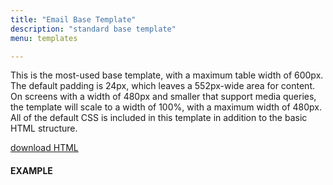 ```yaml
---
title: "Email Base Template"
description: "standard base template"
menu: templates

---
```


This is the most-used base template, with a maximum table width of 600px. The default padding is 24px, which leaves a 552px-wide area for content. On screens with a width of 480px and smaller that support media queries, the template will scale to a width of 100%, with a maximum width of 480px. All of the default CSS is included in this template in addition to the basic HTML structure.

<a class="button big promo" style="margin-bottom:32px;" target="_blank" href="https://drive.google.com/file/d/10EsPhNR_64FQqmwPqBw2ny8kwvR3B5G9/view?usp=sharing" download >download HTML</a>


#### EXAMPLE
<div class="example">
		<standard-template></standard-template>
</div>

<script type="text/javascript">
class StandardTemplate extends HTMLElement {
	get template() {
		let t = document.createElement("template");
		t.innerHTML = `
		<head>
		<meta http-equiv="Content-Type" content="text/html; charset=UTF-8" />
		<meta name="viewport" content="width=device-width, initial-scale=1.0"/>
			<style>
				@import url( '/css/email/eds.css' )
			</style>
		</head>
		<body>
			<center>
				<!-- BODY TABLE // -->
				<table border="0" cellpadding="0" cellspacing="0" height="100%" width="100%" role="presentation" id="body-table">
					<tr>
						<td align="center" valign="top" width="100%" id="body-cell">
							<!--PREVENT OUTLOOK FROM DEFAULTING TO TIMES NEW ROMAN BECAUSE OF CUSTOM FONTS-->
							<!--[if mso]>
							<style type="text/css">
							td, .preview-text, .h1, .h2, .h3, .p, a, .button-link {font-family: Tahoma, Arial, sans-serif !important;}
							.h4, .serif {font-family: 'Times New Roman', serif !important;}
							</style>
							<![endif]-->
							<div class="preview-text">
								<!-- PREVIEW TEXT GOES HERE -->
								&zwnj;&nbsp;&zwnj;&nbsp;&zwnj;&nbsp;&zwnj;&nbsp;&zwnj;&nbsp;&zwnj;&nbsp;&zwnj;&nbsp;&zwnj;&nbsp;&zwnj;&nbsp;&zwnj;&nbsp;&zwnj;&nbsp;&zwnj;&nbsp;&zwnj;&nbsp;&zwnj;&nbsp;&zwnj;&nbsp;&zwnj;&nbsp;&zwnj;&nbsp;&zwnj;&nbsp;&zwnj;&nbsp;&zwnj;&nbsp;&zwnj;&nbsp;&zwnj;&nbsp;&zwnj;&nbsp;&zwnj;&nbsp;&zwnj;&nbsp;&zwnj;&nbsp;&zwnj;&nbsp;&zwnj;&nbsp;&zwnj;&nbsp;&zwnj;&nbsp;&zwnj;&nbsp;&zwnj;&nbsp;&zwnj;&nbsp;&zwnj;&nbsp;&zwnj;&nbsp;&zwnj;&nbsp;&zwnj;&nbsp;&zwnj;&nbsp;&zwnj;&nbsp;&zwnj;&nbsp;&zwnj;&nbsp;&zwnj;&nbsp;&zwnj;&nbsp;&zwnj;&nbsp;&zwnj;&nbsp;&zwnj;&nbsp;&zwnj;&nbsp;&zwnj;&nbsp;&zwnj;&nbsp;&zwnj;&nbsp;&zwnj;&nbsp;&zwnj;&nbsp;&zwnj;&nbsp;&zwnj;&nbsp;&zwnj;&nbsp;&zwnj;&nbsp;&zwnj;&nbsp;&zwnj;&nbsp;&zwnj;&nbsp;&zwnj;&nbsp;&zwnj;&nbsp;&zwnj;&nbsp;&zwnj;&nbsp;&zwnj;&nbsp;&zwnj;&nbsp;&zwnj;&nbsp;&zwnj;&nbsp;&zwnj;&nbsp;&zwnj;&nbsp;&zwnj;&nbsp;&zwnj;&nbsp;&zwnj;&nbsp;&zwnj;&nbsp;&zwnj;&nbsp;&zwnj;&nbsp;&zwnj;&nbsp;&zwnj;&nbsp;&zwnj;&nbsp;&zwnj;&nbsp;&zwnj;&nbsp;&zwnj;&nbsp;&zwnj;&nbsp;&zwnj;&nbsp;&zwnj;&nbsp;&zwnj;&nbsp;&zwnj;&nbsp;&zwnj;&nbsp;&zwnj;&nbsp;&zwnj;&nbsp;&zwnj;&nbsp;&zwnj;&nbsp;&zwnj;&nbsp;&zwnj;&nbsp;&zwnj;&nbsp;&zwnj;&nbsp;&zwnj;&nbsp;&zwnj;&nbsp;&zwnj;&nbsp;&zwnj;&nbsp;&zwnj;&nbsp;
							</div>
							<!-- HEADER TABLE // -->
							<table border="0" cellpadding="0" cellspacing="0" width="100%" role="presentation" id="header-table">
								<tr>
									<td align="center" valign="top" width="100%" id="header">
										<table cellpadding="0" cellspacing="0" width="100%" style="border-collapse: collapse;">
											<tr>
												<td align="center" valign="top" width="100%" style="background-color: #fff;border-top: 1px solid #ccc;border-bottom: 2px solid #ccc;padding: 12px 24px;font-family: 'McClatchy Sans Web', Tahoma, Arial, sans-serif;">
													<a href="#" target="_blank"><img src="https://media.mcclatchy.com/email-assets/global/logos-color/charlotte-color.png" alt="The Charlotte Observer logo" width="289" style="display: inline-block;border: 0;outline: none;text-decoration: none;" /></a>
												</td>
											</tr>
										</table>
									</td>
								</tr>
							</table>
							<!-- // HEADER TABLE -->
							<!-- MAIN TABLE // -->
							<table border="0" cellpadding="0" cellspacing="0" width="600" role="presentation" id="email-table">
								<tr>
									<td align="center" valign="top" width="100%" class="card bg-gray">
										<table border="0" cellpadding="0" cellspacing="0" width="100%" role="presentation">
											<tr>
												<td align="center" valign="top" width="100%" class="h1 white">
													Welcome
												</td>
											</tr>
									</table>
									</td>
								</tr>
								<tr>
									<td align="center" valign="top" width="100%" class="card bg-white">
										<table border="0" cellpadding="0" cellspacing="0" width="100%" role="presentation">
											<tr>
												<td align="left" valign="top" width="100%" class="p">
													Dear Reader,<br /><br />
													Welcome to The Charlotte Observer. With your subscription, you’re helping support vital local journalism in our community, and we deeply appreciate your commitment. The Observer’s journalists are also deeply committed &mdash; to making sure we bring you the important news in our city and state, to telling you stories about inspiring people around us and to sharing information that helps you live a good life here. For our reporters, editors, videographers and others, this is also our community &mdash; where we live, work, shop and play. Our local roots and connection are at the heart of The Observer’s mission to serve our community. Thank you for helping make our work possible with your support.
												</td>
											</tr>
										</table>
									</td>
								</tr>
								<tr>
									<td align="center" valign="top" width="100%" class="card">
										<table border="0" cellpadding="0" cellspacing="0" width="100%">
											<tr>
												<td align="center" valign="top" width="100%" class="h2 pb24">
													Get to know us
												</td>
											</tr>
											<tr>
												<td align="center" valign="top" width="100%" class="pb24">
													<table border="0" cellpadding="0" cellspacing="0" width="100%">
														<tr>
															<td align="left" valign="top" width="136" class="headshot collapse center-mobile">
																<img src="https://media.mcclatchy.com/email-assets/global/headshots/dumbledore.png" width="120" class="img-inline" alt="reporter headshot" />
															</td>
															<td align="left" valign="top" class="small collapse">
																<table border="0" cellpadding="0" cellspacing="0" width="100%">
																	<tr>
																		<td align="left" valign="top" class="h3 pb8">
																			Albus Dumbledore, O.M.
																		</td>
																		<td align="right" valign="middle" width="48">
																			<a href="#" target="_blank"><img src="https://media.mcclatchy.com/email-assets/global/icons/envelope-alt-dark-unicon.png" width="24" alt="email"></a>
																		</td>
																		<td align="right" valign="middle" width="48">
																			<a href="#" target="_blank"><img src="https://media.mcclatchy.com/email-assets/global/icons/twitter-dark.png" width="24" alt="twitter"></a>
																		</td>
																	</tr>
																</table>
																Professor Albus Percival Wulfric Brian Dumbledore, O.M. (First Class) was the Headmaster of Hogwarts School of Witchcraft and Wizardry. He was considered to have been the greatest wizard of modern times, perhaps of all time.
															</td>
														</tr>
													</table>
												</td>
											</tr>
											<tr>
												<td align="center" valign="top" width="100%" class="pb24">
													<table border="0" cellpadding="0" cellspacing="0" width="100%">
														<tr>
															<td align="left" valign="top" width="136" class="headshot collapse center-mobile">
																<img src="https://media.mcclatchy.com/email-assets/global/headshots/dumbledore.png" width="120" class="img-inline" alt="reporter headshot" />
															</td>
															<td align="left" valign="top" class="small collapse">
																<table border="0" cellpadding="0" cellspacing="0" width="100%">
																	<tr>
																		<td align="left" valign="top" class="h3 pb8">
																			Albus Dumbledore, O.M.
																		</td>
																		<td align="right" valign="middle" width="48">
																			<a href="#" target="_blank"><img src="https://media.mcclatchy.com/email-assets/global/icons/envelope-alt-dark-unicon.png" width="24" alt="email"></a>
																		</td>
																		<td align="right" valign="middle" width="48">
																			<a href="#" target="_blank"><img src="https://media.mcclatchy.com/email-assets/global/icons/twitter-dark.png" width="24" alt="twitter"></a>
																		</td>
																	</tr>
																</table>
																		Professor Albus Percival Wulfric Brian Dumbledore, O.M. (First Class) was the Headmaster of Hogwarts School of Witchcraft and Wizardry. He was considered to have been the greatest wizard of modern times, perhaps of all time.
																	</td>
																</tr>
															</table>
														</td>
													</tr>
													<tr>
														<td align="center" valign="top" width="100%">
															<table border="0" cellpadding="0" cellspacing="0" width="100%">
																<tr>
																	<td align="left" valign="top" width="136" class="headshot collapse center-mobile">
																		<img src="https://media.mcclatchy.com/email-assets/global/headshots/dumbledore.png" width="120" class="img-inline" alt="reporter headshot" />
																	</td>
																	<td align="left" valign="top" class="small collapse">
																		<table border="0" cellpadding="0" cellspacing="0" width="100%">
																			<tr>
																				<td align="left" valign="top" class="h3 pb8">
																					Albus Dumbledore, O.M.
																				</td>
																				<td align="right" valign="middle" width="48">
																					<a href="#" target="_blank"><img src="https://media.mcclatchy.com/email-assets/global/icons/envelope-alt-dark-unicon.png" width="24" alt="email"></a>
																				</td>
																				<td align="right" valign="middle" width="48">
																					<a href="#" target="_blank"><img src="https://media.mcclatchy.com/email-assets/global/icons/twitter-dark.png" width="24" alt="twitter"></a>
																				</td>
																			</tr>
																		</table>
																		Professor Albus Percival Wulfric Brian Dumbledore, O.M. (First Class) was the Headmaster of Hogwarts School of Witchcraft and Wizardry. He was considered to have been the greatest wizard of modern times, perhaps of all time.
																	</td>
																</tr>
															</table>
														</td>
													</tr>
												</table>
									</td>
								</tr>
								<tr>
									<td align="center" valign="top" width="100%" class="card bg-blue">
										<table border="0" cellpadding="0" cellspacing="0" width="100%">
											 <tr>
												<td align="center" valign="top" width="100%" class="pb24">
													<img src="https://media.mcclatchy.com/email-assets/global/icons/paper-plane-white.png" width="40" alt="paper plane icon" />
												</td>
											</tr>
											<tr>
											 <td align="center" valign="top" width="100%" class="h2 white pb8">
												 Sign up for newsletters
											 </td>
										 </tr>
										 <tr>
											<td align="center" valign="top" width="100%" class="p white pb24">
												Email newsletters are an easy way to keep up with breaking news and the latest on your favorite topics.
											</td>
										</tr>
											<tr>
												<td align="center" valign="top" width="100%">
													<table border="0" cellpadding="0" cellspacing="0">
														 <tr>
																<td align="center" valign="top" class="button bg-white">
																	 <a href="https://<%= recipient.siteBrand.publicationUrl %>newsletters" target="_blank" class="button-link border-white blue">Sign Up Now</a>
																</td>
														 </tr>
													</table>
												</td>
											</tr>
										</table>
									</td>
								</tr>
								<!-- FOOTER BLOCK // -->
								<tr>
									<td align="center" valign="top" width="100%" id="footer">
										<table border="0" cellpadding="0" cellspacing="0" role="presentation" width="100%">
												<tr>
														<td align="left" valign="top" width="100%" style="padding:24px 24px 8px;">
																<table border="0" cellpadding="0" cellspacing="0" role="presentation">
																		<tr>
																				<td align="center" valign="middle" style="padding-right:5px;">
																						<a href="http://www.facebook.com/<%= recipient.siteBrand.connectFacebookUrl %>" target="_blank"><img src="http://media.mcclatchy.com/email-assets/global/icons/facebook-gray.png" alt="Facebook icon" width="10" style="display: block; border: 0px none; outline: none; text-decoration: none;" /></a>
																				</td>
																				<td align="center" valign="middle" style="padding-left:5px;">
																						<a href="http://www.twitter.com/<%= recipient.siteBrand.connectTwitterUrl %>" target="_blank"><img src="http://media.mcclatchy.com/email-assets/global/icons/twitter-gray.png" alt="Twitter icon" width="21" style="display: block; border: 0px none; outline: none; text-decoration: none;" /></a>
																				</td>
																		</tr>
																</table>
														</td>
												</tr>
												<tr>
														<td align="left" valign="top" width="100%" style="padding: 8px 24px;font-family: 'McClatchy Sans Web', Tahoma, Arial, sans-serif;font-size: 11px;color: #525252;line-height: 16px;">
															Copyright &copy; <%= formatDate(new Date(), "%4Y") %> <%= recipient.siteBrand.paperName %>.
															All Rights Reserved.
														</td>
												</tr>
												<tr>
														<td align="left" valign="top" width="100%" style="padding: 8px 24px;font-family: 'McClatchy Sans Web', Tahoma, Arial, sans-serif;font-size: 11px;color: #525252;line-height: 16px;">
																<%= recipient.siteBrand.paperName %><br />
																<%= recipient.siteBrand.street %><br />
																<%= recipient.siteBrand.city %>, <%= recipient.siteBrand.state %> <%= recipient.siteBrand.zip %>
														</td>
												</tr>
												<tr>
														<td align="left" valign="top" width="100%" style="padding: 8px 24px;font-family: 'McClatchy Sans Web', Tahoma, Arial, sans-serif;font-size: 11px;color: #525252;line-height: 16px;">
																We respect your right to privacy and protect your private information at all times.
														</td>
												</tr>
											<tr>
												<td align="left" valign="top" width="100%" style="padding: 8px 24px 24px;font-family: 'McClatchy Sans Web', Tahoma, Arial, sans-serif;font-size: 11px;color: #525252;line-height: 16px;">
													<a href="https://<%= recipient.siteBrand.aboutUsLink %>" target="_blank" style="font-size: 11px;color: #525252;">About Us</a>&nbsp;|&nbsp;
													<a href="https://<%= recipient.siteBrand.termsServiceLink %>" target="_blank" style="font-size: 11px;color: #525252;">Terms of Use</a>&nbsp;|&nbsp;
													<a href="https://t.news.<%= recipient.siteBrand.siteName %>.com/webApp/mccPrefCenter?id=<%=escapeUrl(recipient.cryptedId)%>" target="_blank" style="font-size: 11px;color: #525252;">Manage Newsletter Subscriptions</a>&nbsp;|&nbsp;
													<a href="<%@ include view='MirrorPageUrl' %>" style="font-size: 11px;color: #525252;" target="_blank">View as webpage</a>&nbsp;|&nbsp;<a href="https://t.news.<%= recipient.siteName %>.com/webApp/mccUnsub?id=<%=escapeUrl(recipient.cryptedId)%>&servicePrefName=<%= targetData.preferenceName %>" target="_blank" style="font-size: 11px;color: #525252;">Unsubscribe</a>
												</td>
											</tr>
										</table>
									</td>
								</tr>
								<!-- // FOOTER BLOCK -->
							</table>
							<!-- // MAIN TABLE -->
						</td>
					</tr>
				</table>
				<!-- // BODY TABLE -->
				<!-- Font Awesome Free by @fontawesome - https://fontawesome.com -->
			</center>
		</body>
		`;
		return t;   
	}
	constructor() {
		super();
	}
	connectedCallback() {
		let clone = this.template.content.cloneNode(true);
		this.attachShadow({ mode: "open" });
		this.shadowRoot.appendChild(clone);
	}
} // end Class
customElements.define("standard-template", StandardTemplate);
</script>

